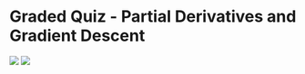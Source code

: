  # Graded Quiz - Partial Derivatives and Gradient Descent

 ![](/C2/w2/q1/ss1.png)
 ![](/C2/w2/q1/ss2.png)